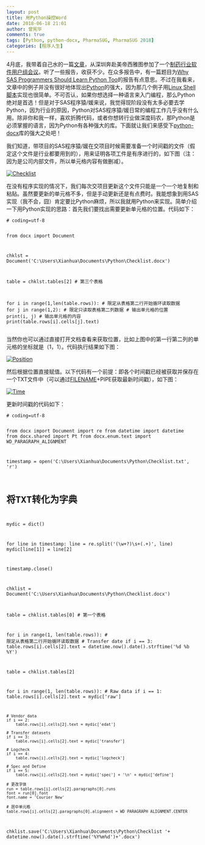 ```yaml
---
layout: post
title: 用Python操控Word
date: 2018-06-18 21:01
author: 曾宪华
comments: true
tags: [Python, python-docx, PharmaSUG, PharmaSUG 2018]
categories: [程序人生]
---
```

<p>4月底，我带着自己水的一篇<span style="text-decoration: none;"><a href="http://www.pharmasug.org/proceedings/2018/QT/PharmaSUG-2018-QT08.pdf" target="_blank">文章</a></span>，从深圳奔赴美帝西雅图参加了一个<span style="text-decoration: none;"><a href="http://www.pharmasug.org/us/index.html" target="_blank">制药行业软件用户组会议</a></span>。听了一些报告，收获不少。在众多报告中，有一篇题目为<span style="text-decoration: none;"><a href="http://www.pharmasug.org/proceedings/2018/AD/PharmaSUG-2018-AD12.pdf" target="_blank">Why SAS Programmers Should Learn Python Too</a></span>的报告有点意思。不过在我看来，文章中的例子并没有很好地体现出<span style="text-decoration: none;"><a href="https://www.python.org" target="_blank">Python</a></span>的强大，因为那几个例子用<span style="text-decoration: none;"><a href="https://en.wikipedia.org/wiki/Shell_script" target="_blank">Linux Shell脚本</a></span>实现也很简单。不可否认，如果你想选择一种语言来入门编程，那么Python绝对是首选！但是对于SAS程序猿/媛来说，我觉得现阶段没有太多必要去学Python，因为行业的原因，Python对SAS程序猿/媛日常的编程工作几乎没有什么用。除非你和我一样，喜欢折腾代码，或者你想转行业做深度码农，那Python是必须掌握的语言，因为Python有各种强大的库。下面就让我们来感受下<span style="text-decoration: none;"><a href="https://python-docx.readthedocs.io/en/latest/" target="_blank">python-docx</a></span>库的强大之处吧！
<p>我们知道，带项目的SAS程序猿/媛在交项目时候需要准备一个时间戳的文件（假定这个文件是行业都要用到的），用来证明各项工件是有序进行的，如下图（注：因为是公司内部文件，所以单元格内容有做删减）。<p>
<p><a href="http://www.xianhuazeng.com/cn/images/2018/06/Checklist.jpg"><img class="aligncenter size-full" src="http://www.xianhuazeng.com/cn/images/2018/06/Checklist.jpg" alt="Checklist" /></a></p>
在没有程序实现的情况下，我们每次交项目更新这个文件只能是一个一个地复制和粘贴。虽然要更新的单元格不多，但是手动更新还是有点费时。我能想象到用SAS实现（我不会，囧）肯定要比Python麻烦，所以我就用Python来实现。简单介绍一下用Python实现的思路：首先我们要找出需要更新单元格的位置。代码如下：
<pre><code># coding=utf-8

from docx import Document

chklst = Document('C:\\Users\\Xianhua\\Documents\\Python\\Checklist.docx')

table = chklst.tables[2] # 第三个表格

for i in range(1,len(table.rows)): # 限定从表格第二行开始循环读取数据
    for j in range(1,2): # 限定只读取表格第二列数据
        # 输出单元格的位置
        print(i, j)
        # 输出单元格的内容
        print(table.rows[i].cells[j].text)</code></pre>
当然你也可以通过直接打开文档查看来获取位置，比如上图中的第一行第二列的单元格的坐标就是（1，1）。代码执行结果如下图：
<p><a href="http://www.xianhuazeng.com/cn/images/2018/06/Position.jpg"><img class="aligncenter size-full" src="http://www.xianhuazeng.com/cn/images/2018/06/Position.jpg" alt="Position" /></a></p>
然后根据位置直接赋值。以下代码有一个前提：即各个时间戳已经被获取并保存在一个TXT文件中（可以通过<span style="text-decoration: none;"><a href="http://support.sas.com/documentation/cdl/en/hostunx/61879/HTML/default/viewer.htm#pipe.htm" target="_blank">FILENAME</a></span>+PIPE获取最新时间戳），如下图：
<p><a href="http://www.xianhuazeng.com/cn/images/2018/06/Time.jpg"><img class="aligncenter size-full" src="http://www.xianhuazeng.com/cn/images/2018/06/Time.jpg" alt="Time" /></a></p>
更新时间戳的代码如下：
<pre><code># coding=utf-8

from docx import Document
import re
from datetime import datetime
from docx.shared import Pt
from docx.enum.text import WD_PARAGRAPH_ALIGNMENT

timestamp = open('C:\\Users\\Xianhua\\Documents\\Python\\Checklist.txt', 'r')

# 将TXT转化为字典
mydic = dict() 

for line in timestamp:
    line = re.split('(\w+?)\s+(.+)', line)
    mydic[line[1]] = line[2]
    
timestamp.close()

chklist = Document('C:\\Users\\Xianhua\\Documents\\Python\\Checklist.docx')

table = chklist.tables[0] # 第一个表格

for i in range(1, len(table.rows)): # 限定从表格第二行开始循环读取数据
    # Transfer date
    if i == 3:
        table.rows[i].cells[2].text = datetime.now().date().strftime('%d %b %Y')

table = chklist.tables[2] 

for i in range(1, len(table.rows)):
    # Raw data
    if i == 1:
        table.rows[i].cells[2].text = mydic['raw']
        
    # Vendor data
    if i == 2:
        table.rows[i].cells[2].text = mydic['edat']
        
    # Transfer datasets
    if i == 3:
        table.rows[i].cells[2].text = mydic['transfer']
        
    # Logcheck
    if i == 4:
        table.rows[i].cells[2].text = mydic['logcheck']
        
    # Spec and Define
    if i == 5:
        table.rows[i].cells[2].text = mydic['spec'] + '\n' + mydic['define']
        
    # 更改字体 
    run = table.rows[i].cells[2].paragraphs[0].runs
    font = run[0].font
    font.name = 'Courier New'

    # 居中单元格
    table.rows[i].cells[2].paragraphs[0].alignment = WD_PARAGRAPH_ALIGNMENT.CENTER

chklist.save('C:\\Users\\Xianhua\\Documents\\Python\\Checklist '+ datetime.now().date().strftime('%Y%m%d')+'.docx')</code></pre>